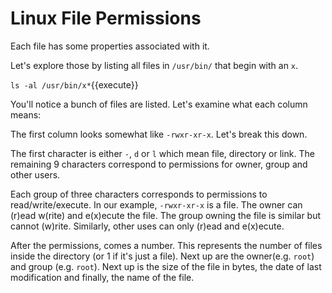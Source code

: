 # Linux File Permissions

Each file has some properties associated with it.

Let's explore those by listing all files in `/usr/bin/` that begin with an `x`.

`ls -al /usr/bin/x*`{{execute}}

You'll notice a bunch of files are listed. Let's examine what each column means:

The first column looks somewhat like `-rwxr-xr-x`. Let's break this down. 

The first character is either `-`, `d` or `l` which mean file, directory or link. The remaining 9 characters correspond to permissions for owner, group and other users. 

Each group of three characters corresponds to permissions to read/write/execute. In our example, `-rwxr-xr-x` is a file. The owner can (r)ead w(rite) and e(x)ecute the file. The group owning the file is similar but cannot (w)rite. Similarly, other uses can only (r)ead and e(x)ecute.

After the permissions, comes a number. This represents the number of files inside the directory (or 1 if it's just a file). Next up are the owner(e.g. `root`) and group (e.g. `root`). Next up is the size of the file in bytes, the date of last modification and finally, the name of the file.


